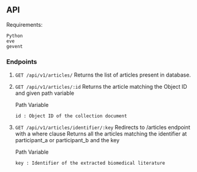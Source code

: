 ## API
Requirements:
	
	Python
	eve
	gevent

### Endpoints
 1. `GET /api/v1/articles/`
Returns the list of articles present in database.

 2. `GET /api/v1/articles/:id`
Returns the article matching the Object ID and given path variable

	Path Variable

		id : Object ID of the collection document

 3. `GET /api/v1/articles/identifier/:key`
Redirects to /articles endpoint with a where clause
Returns all the articles matching the identifier at participant_a or participant_b and the key

	Path Variable

		key : Identifier of the extracted biomedical literature
